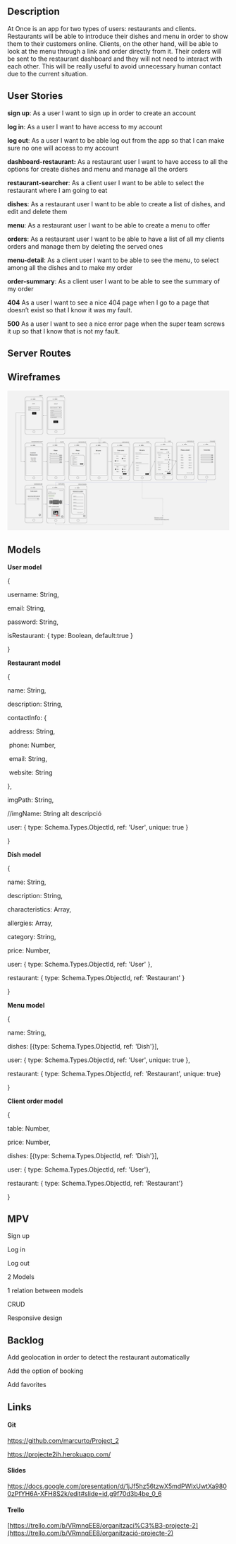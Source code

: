 ## Description

At Once is an app for two types of users: restaurants and clients. Restaurants will be able to introduce their dishes and menu in order to show them to their customers online. Clients, on the other hand, will be able to look at the menu through a link and order directly from it. Their orders will be sent to the restaurant  dashboard and they will not need to interact with each other. This will be really useful to avoid unnecessary human contact due to the current situation.



## User Stories

**sign up**: As a user I want to sign up in order to create an account

**log in**: As a user I want to have access to my account

**log out**: As a user I want to be able log out from the app so that I can make sure no one will access to my account

**dashboard-restaurant:** As a restaurant user I want to have access to all the options for create dishes and menu and manage all the orders

**restaurant-searcher**: As a client user I want to be able to select the restaurant where I am going to eat

**dishes**: As a restaurant user I want to be able to create a list of dishes, and edit and delete them

**menu**: As a restaurant user I want to be able to create a menu to offer

**orders**: As a restaurant user I want to be able to have a list of all my clients orders and manage them by deleting the served ones

**menu-detail**: As a client user I want to be able to see the menu, to select among all the dishes and to make my order

**order-summary**: As a client user I want to be able to see the summary of my order

**404** As a user I want to see a nice 404 page when I go to a page that doesn’t exist so that I know it was my fault.

**500** As a user I want to see a nice error page when the super team screws it up so that I know that is not my fault.



## Server Routes



## Wireframes
<img src="img/wireframes-project-2.jpg">

## Models

**User model**

{

  username: String,

  email: String,

  password: String,

  isRestaurant: { type: Boolean, default:true }

}



**Restaurant model**

{

  name: String,

  description: String,

  contactInfo: {

​      address: String,

​      phone: Number,

​      email: String,

​      website: String

  },

  imgPath: String,

  //imgName: String alt descripció

  user: { type: Schema.Types.ObjectId, ref: 'User', unique: true }

}



**Dish model**

{

  name: String,

  description: String,

  characteristics: Array,

  allergies: Array,

  category: String,

  price: Number,

  user: { type: Schema.Types.ObjectId, ref: 'User' },

  restaurant: { type: Schema.Types.ObjectId, ref: 'Restaurant' }

}

**Menu model** 

{

  name: String,

  dishes: [{type: Schema.Types.ObjectId, ref: 'Dish'}],

  user: { type: Schema.Types.ObjectId, ref: 'User', unique: true },

  restaurant: { type: Schema.Types.ObjectId, ref: 'Restaurant', unique: true}

}

**Client order model**

{

  table: Number,

  price: Number,

  dishes: [{type: Schema.Types.ObjectId, ref: 'Dish'}],

  user: { type: Schema.Types.ObjectId, ref: 'User'},

  restaurant: { type: Schema.Types.ObjectId, ref: 'Restaurant'}

}



## MPV

Sign up

Log in

Log out

2 Models

1 relation between models

CRUD

Responsive design



## Backlog

Add geolocation in order to detect the restaurant automatically 

Add the option of booking

Add favorites

## Links

#### Git

https://github.com/marcurto/Project_2

https://projecte2ih.herokuapp.com/

#### Slides

https://docs.google.com/presentation/d/1jJf5hz56tzwX5mdPWIxUwtXa9800zPfYH6A-XFH8S2k/edit#slide=id.g9f70d3b4be_0_6

#### Trello

[https://trello.com/b/VRmnqEE8/organitzaci%C3%B3-projecte-2](https://trello.com/b/VRmnqEE8/organització-projecte-2)

## 